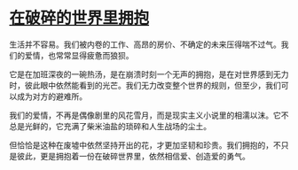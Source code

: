 # [在破碎的世界里拥抱](https://hoo.be/yiyiy)

生活并不容易。我们被内卷的工作、高昂的房价、不确定的未来压得喘不过气。我们的爱情，也常常显得疲惫而狼狈。

它是在加班深夜的一碗热汤，是在崩溃时刻一个无声的拥抱，是在对世界感到无力时，彼此眼中依然能看到的光芒。我们无力改变整个世界的规则，但至少，我们可以成为对方的避难所。

我们的爱情，不再是偶像剧里的风花雪月，而是现实主义小说里的相濡以沫。它不总是光鲜的，它充满了柴米油盐的琐碎和人生战场的尘土。

但恰恰是这种在废墟中依然坚持开出的花，才更加坚韧和珍贵。我们拥抱的，不只是彼此，更是拥抱着一份在破碎世界里，依然相信爱、创造爱的勇气。

